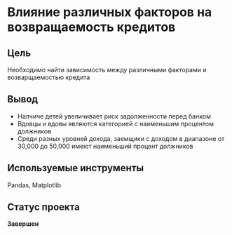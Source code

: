 # Влияние различных факторов на возвращаемость кредитов

## Цель
Необходимо найти зависимость между различными факторами и возварщаемостью кредита
## Вывод
* Налчиче детей увеличивает риск задолженности перед банком
* Вдовцы и вдовы являются категорией с наименьшим процентом должников
* Среди разных уровней дохода, заемщики с доходом в диапазоне от 30,000 до 50,000 имеют наименьший процент должников
## Используемые инструменты
Pandas, Matplotlib

## Статус проекта 
**Завершен**
